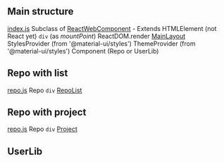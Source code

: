 

## Main structure
[index.js](src/index.js)
Subclass of [ReactWebComponent](src/ReactWebComponent.js) - Extends HTMLElement (not React yet)
  `div` (as _mountPoint_)
    ReactDOM.render
    [MainLayout](src/components/MainLayout.js)
      StylesProvider (from '@material-ui/styles')
        ThemeProvider (from '@material-ui/styles')
          Component (Repo or UserLib)

## Repo with list
[repo.js](src/components/repo/Repo.js)
Repo
  `div`
    [RepoList](src/components/repo/RepoList.js)

## Repo with project
[repo.js](src/components/repo/Repo.js)
Repo
  `div`
    [Project](src/components/repo/Project.js)

## UserLib
